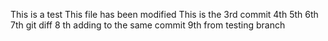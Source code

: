 This is a test
This file has been modified
This is the 3rd commit
4th
5th
6th
7th git diff
8 th adding to the same commit
9th from testing branch
